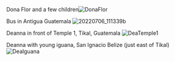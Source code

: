 Dona Flor and a few children![DonaFlor](https://user-images.githubusercontent.com/15347869/180499667-f6985221-482c-4078-9e16-abeab8621795.jpg)



Bus in Antigua Guatemala
![20220706_111339b](https://user-images.githubusercontent.com/15347869/180498284-aa091991-064e-463b-8221-78635e17ce47.jpg)

Deanna in front of Temple 1, Tikal, Guatemala
![DeaTemple1](https://user-images.githubusercontent.com/15347869/180498245-bbeb0c4a-1435-4362-9a07-c96b8d224f55.jpg)

Deanna with young iguana, San Ignacio Belize (just east of Tikal)
![DeaIguana](https://user-images.githubusercontent.com/15347869/180499756-8cc2b128-7bfd-477b-92db-a85186275772.jpg)

